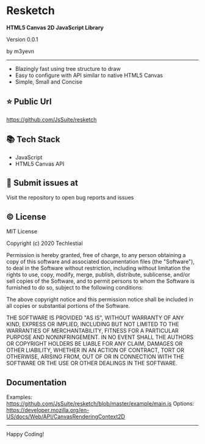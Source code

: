# Resketch

**HTML5 Canvas 2D JavaScript Library**

<p>Version 0.0.1</p>
<p>by m3yevn</p>

<hr/>

- Blazingly fast using tree structure to draw
- Easy to configure with API similar to native HTML5 Canvas 
- Simple, Small and Concise

## ⭐ Public Url

https://github.com/JsSuite/resketch

## 📚 Tech Stack

- JavaScript
- HTML5 Canvas API

## 👾 Submit issues at

Visit the repository to open bug reports and issues

## ©️ License

MIT License

Copyright (c) 2020 Techlestial

Permission is hereby granted, free of charge, to any person obtaining a copy
of this software and associated documentation files (the &quot;Software&quot;), to deal
in the Software without restriction, including without limitation the rights
to use, copy, modify, merge, publish, distribute, sublicense, and/or sell
copies of the Software, and to permit persons to whom the Software is
furnished to do so, subject to the following conditions:

The above copyright notice and this permission notice shall be included in all
copies or substantial portions of the Software.

THE SOFTWARE IS PROVIDED &quot;AS IS&quot;, WITHOUT WARRANTY OF ANY KIND, EXPRESS OR
IMPLIED, INCLUDING BUT NOT LIMITED TO THE WARRANTIES OF MERCHANTABILITY,
FITNESS FOR A PARTICULAR PURPOSE AND NONINFRINGEMENT. IN NO EVENT SHALL THE
AUTHORS OR COPYRIGHT HOLDERS BE LIABLE FOR ANY CLAIM, DAMAGES OR OTHER
LIABILITY, WHETHER IN AN ACTION OF CONTRACT, TORT OR OTHERWISE, ARISING FROM,
OUT OF OR IN CONNECTION WITH THE SOFTWARE OR THE USE OR OTHER DEALINGS IN THE
SOFTWARE.

## Documentation

Examples: https://github.com/JsSuite/resketch/blob/master/example/main.js
Options: https://developer.mozilla.org/en-US/docs/Web/API/CanvasRenderingContext2D

<hr/>
Happy Coding!
